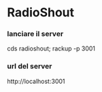 # RadioShout

### lanciare il server

cds radioshout; rackup -p 3001



### url del server 

http://localhost:3001

